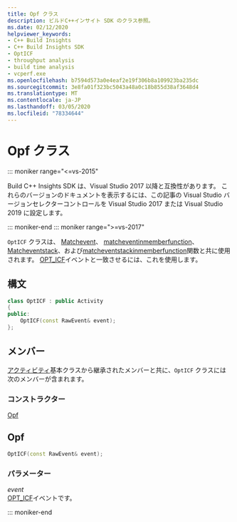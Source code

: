 ```yaml
---
title: Opf クラス
description: ビルドC++インサイト SDK のクラス参照。
ms.date: 02/12/2020
helpviewer_keywords:
- C++ Build Insights
- C++ Build Insights SDK
- OptICF
- throughput analysis
- build time analysis
- vcperf.exe
ms.openlocfilehash: b7594d573a0e4eaf2e19f306b8a109923ba235dc
ms.sourcegitcommit: 3e8fa01f323bc5043a48a0c18b855d38af3648d4
ms.translationtype: MT
ms.contentlocale: ja-JP
ms.lasthandoff: 03/05/2020
ms.locfileid: "78334644"
---
```

# <a name="opticf-class"></a>Opf クラス

::: moniker range="<=vs-2015"

Build C++ Insights SDK は、Visual Studio 2017 以降と互換性があります。 これらのバージョンのドキュメントを表示するには、この記事の Visual Studio バージョンセレクターコントロールを Visual Studio 2017 または Visual Studio 2019 に設定します。

::: moniker-end
::: moniker range=">=vs-2017"

`OptICF` クラスは、 [Matchevent](../functions/match-event.md)、 [matcheventinmemberfunction](../functions/match-event-in-member-function.md)、 [Matcheventstack](../functions/match-event-stack.md)、および[matcheventstackinmemberfunction](../functions/match-event-stack-in-member-function.md)関数と共に使用されます。 [OPT_ICF](../event-table.md#opt-icf)イベントと一致させるには、これを使用します。

## <a name="syntax"></a>構文

```cpp
class OptICF : public Activity
{
public:
    OptICF(const RawEvent& event);
};
```

## <a name="members"></a>メンバー

[アクティビティ](activity.md)基本クラスから継承されたメンバーと共に、`OptICF` クラスには次のメンバーが含まれます。

### <a name="constructors"></a>コンストラクター

[Opf](#opt-icf)

## <a name="opt-icf"></a>Opf

```cpp
OptICF(const RawEvent& event);
```

### <a name="parameters"></a>パラメーター

*event*\
[OPT_ICF](../event-table.md#opt-icf)イベントです。

::: moniker-end
